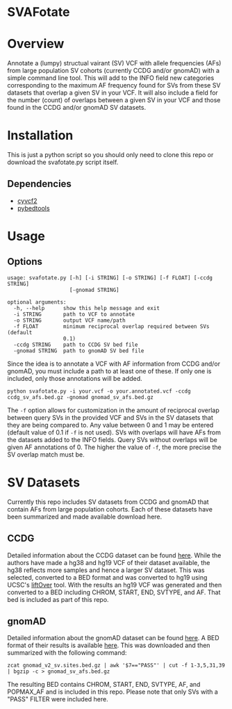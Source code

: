 SVAFotate
=========================

Overview
=========================
Annotate a (lumpy) structual vairant (SV) VCF with allele frequencies 
(AFs) from large population SV cohorts (currently CCDG and/or gnomAD) 
with a simple command line tool. This will add to the INFO field new 
categories corresponding to the maximum AF frequency found for SVs from 
these SV datasets that overlap a given SV in your VCF. It will also include 
a field for the number (count) of overlaps between a given SV in your 
VCF and those found in the CCDG and/or gnomAD SV datasets.

Installation
========================
This is just a python script so you should only need to clone this repo
or download the svafotate.py script itself.

## Dependencies

* [cyvcf2](https://github.com/brentp/cyvcf2)
* [pybedtools](http://daler.github.io/pybedtools/#)

Usage
======================== 
## Options

```
usage: svafotate.py [-h] [-i STRING] [-o STRING] [-f FLOAT] [-ccdg STRING]
                    [-gnomad STRING]

optional arguments:
  -h, --help      show this help message and exit
  -i STRING       path to VCF to annotate
  -o STRING       output VCF name/path
  -f FLOAT        minimum reciprocal overlap required between SVs (default
                  0.1)
  -ccdg STRING    path to CCDG SV bed file
  -gnomad STRING  path to gnomAD SV bed file
```

Since the idea is to annotate a VCF with AF information from CCDG and/or 
gnomAD, you must include a path to at least one of these. If only one is 
included, only those annotations will be added.

```
python svafotate.py -i your.vcf -o your.annotated.vcf -ccdg ccdg_sv_afs.bed.gz -gnomad gnomad_sv_afs.bed.gz
```

The `-f` option allows for customization in the amount of reciprocal overlap 
between query SVs in the provided VCF and SVs in the SV datasets that they are 
being compared to. Any value between 0 and 1 may be entered (default value of 
0.1 if `-f` is not used). SVs with overlaps will have AFs from the datasets 
added to the INFO fields. Query SVs without overlaps will be given AF annotations 
of 0. The higher the value of `-f`, the more precise the SV overlap match must be.
 
SV Datasets
==========================
Currently this repo includes SV datasets from CCDG and gnomAD that contain AFs 
from large population cohorts. Each of these datasets have been summarized and made
available download here.

## CCDG

Detailed information about the CCDG dataset can be found [here](https://www.biorxiv.org/content/10.1101/508515v1).
While the authors have made a hg38 and hg19 VCF of their dataset available,
the hg38 reflects more samples and hence a larger SV dataset. This was selected,
converted to a BED format and was converted to hg19 using UCSC's [liftOver](https://genome.ucsc.edu/cgi-bin/hgLiftOver) 
tool. With the results an hg19 VCF was generated and then converted to a BED including
CHROM, START, END, SVTYPE, and AF. That bed is included as part of this repo.

## gnomAD

Detailed information about the gnomAD dataset can be found [here](https://www.biorxiv.org/content/10.1101/578674v1).
A BED format of their results is available [here](https://gnomad.broadinstitute.org/downloads).
This was downloaded and then summarized with the following command:

```
zcat gnomad_v2_sv.sites.bed.gz | awk '$7=="PASS"' | cut -f 1-3,5,31,39 | bgzip -c > gnomad_sv_afs.bed.gz
```

The resulting BED contains CHROM, START, END, SVTYPE, AF, and POPMAX_AF and is 
included in this repo. Please note that only SVs with a "PASS" FILTER were 
included here. 
